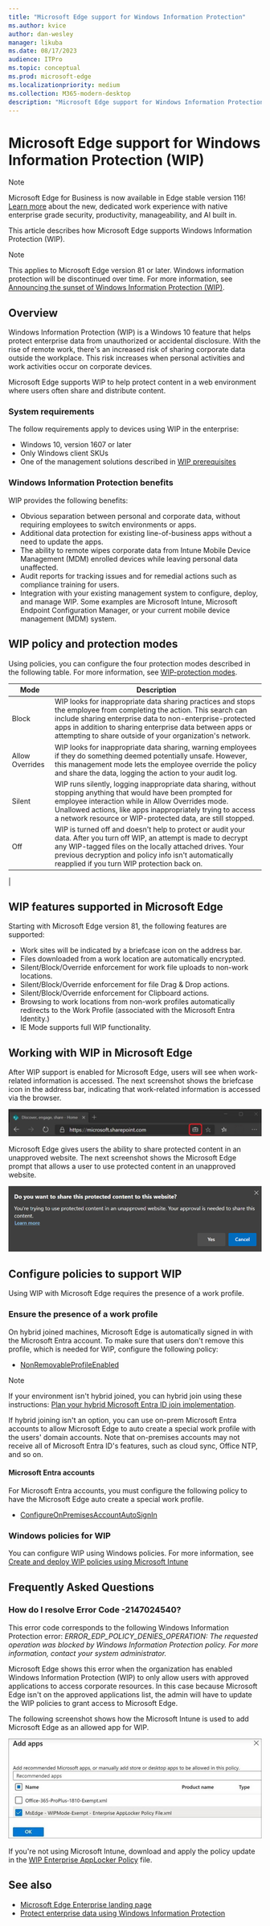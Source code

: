 ```yaml
---
title: "Microsoft Edge support for Windows Information Protection"
ms.author: kvice
author: dan-wesley
manager: likuba
ms.date: 08/17/2023
audience: ITPro
ms.topic: conceptual
ms.prod: microsoft-edge
ms.localizationpriority: medium
ms.collection: M365-modern-desktop
description: "Microsoft Edge support for Windows Information Protection"
---
```


# Microsoft Edge support for Windows Information Protection (WIP)

> [!NOTE]
> Microsoft Edge for Business is now available in Edge stable version 116! [Learn more](https://techcommunity.microsoft.com/t5/microsoft-edge-insider/microsoft-edge-for-business-faq/ba-p/3891837) about the new, dedicated work experience with native enterprise grade security, productivity, manageability, and AI built in.

This article describes how Microsoft Edge supports Windows Information Protection (WIP).

> [!NOTE]
> This applies to Microsoft Edge version 81 or later. Windows information protection will be discontinued over time. For more information, see [Announcing the sunset of Windows Information Protection (WIP)](https://techcommunity.microsoft.com/t5/windows-it-pro-blog/announcing-the-sunset-of-windows-information-protection-wip/ba-p/3579282).

## Overview

Windows Information Protection (WIP) is a Windows 10 feature that helps protect enterprise data from unauthorized or accidental disclosure. With the rise of remote work, there's an increased risk of sharing corporate data outside the workplace. This risk increases when personal activities and work activities occur on corporate devices.

Microsoft Edge supports WIP to help protect content in a web environment where users often share and distribute content.

### System requirements

The follow requirements apply to devices using WIP in the enterprise:

- Windows 10, version 1607 or later
- Only Windows client SKUs
- One of the management solutions described in [WIP prerequisites](/windows/security/information-protection/windows-information-protection/protect-enterprise-data-using-wip#prerequisites)

### Windows Information Protection benefits

WIP provides the following benefits:

- Obvious separation between personal and corporate data, without requiring employees to switch environments or apps.
- Additional data protection for existing line-of-business apps without a need to update the apps.
- The ability to remote wipes corporate data from Intune Mobile Device Management (MDM) enrolled devices while leaving personal data unaffected. 
- Audit reports for tracking issues and for remedial actions such as compliance training for users.
- Integration with your existing management system to configure, deploy, and manage WIP. Some examples are Microsoft Intune, Microsoft Endpoint Configuration Manager, or your current mobile device management (MDM) system.

## WIP policy and protection modes

Using policies, you can configure the four protection modes described in the following table. For more information, see [WIP-protection modes](/windows/security/information-protection/windows-information-protection/protect-enterprise-data-using-wip#wip-protection-modes).

| Mode | Description |
|------|-------------|
| Block | WIP looks for inappropriate data sharing practices and stops the employee from completing the action. This search can include sharing enterprise data to non-enterprise-protected apps in addition to sharing enterprise data between apps or attempting to share outside of your organization's network. |
| Allow Overrides | WIP looks for inappropriate data sharing, warning employees if they do something deemed potentially unsafe. However, this management mode lets the employee override the policy and share the data, logging the action to your audit log. |
| Silent | WIP runs silently, logging inappropriate data sharing, without stopping anything that would have been prompted for employee interaction while in Allow Overrides mode. Unallowed actions, like apps inappropriately trying to access a network resource or WIP-protected data, are still stopped. |
| Off | WIP is turned off and doesn't help to protect or audit your data. After you turn off WIP, an attempt is made to decrypt any WIP-tagged files on the locally attached drives. Your previous decryption and policy info isn't automatically reapplied if you turn WIP protection back on.
 |

## WIP features supported in Microsoft Edge

Starting with Microsoft Edge version 81, the following features are supported:

- Work sites will be indicated by a briefcase icon on the address bar.  
- Files downloaded from a work location are automatically encrypted.
- Silent/Block/Override enforcement for work file uploads to non-work locations.  
- Silent/Block/Override enforcement for file Drag & Drop actions.
- Silent/Block/Override enforcement for Clipboard actions.
- Browsing to work locations from non-work profiles automatically redirects to the Work Profile (associated with the Microsoft Entra Identity.)
- IE Mode supports full WIP functionality.

## Working with WIP in Microsoft Edge

After WIP support is enabled for Microsoft Edge, users will see when work-related information is accessed. The next screenshot shows the briefcase icon in the address bar, indicating that work-related information is accessed via the browser.

 ![Address bar indicator for sites marked as "work"](./media/microsoft-edge-security-windows-information-protection/microsoft-edge-wip-notify.png)

Microsoft Edge gives users the ability to share protected content in an unapproved website. The next screenshot shows the Microsoft Edge prompt that allows a user to use protected content in an unapproved website.

 ![Prompt for protected content override](./media/microsoft-edge-security-windows-information-protection/microsoft-edge-wip-override.png)

## Configure policies to support WIP

Using WIP with Microsoft Edge requires the presence of a work profile.

### Ensure the presence of a work profile

On hybrid joined machines, Microsoft Edge is automatically signed in with the Microsoft Entra account. To make sure that users don't remove this profile, which is needed for WIP, configure the following policy:

- [NonRemovableProfileEnabled](./microsoft-edge-policies.md#nonremovableprofileenabled)

> [!NOTE]
> If your environment isn't hybrid joined, you can hybrid join using these instructions: [Plan your hybrid Microsoft Entra ID join implementation](/azure/active-directory/devices/hybrid-azuread-join-plan).

If hybrid joining isn't an option, you can use on-prem Microsoft Entra accounts to allow Microsoft Edge to auto create a special work profile with the users' domain accounts. Note that on-premises accounts may not receive all of Microsoft Entra ID's features, such as cloud sync, Office NTP, and so on.

#### Microsoft Entra accounts

For Microsoft Entra accounts, you must configure the following policy to have the Microsoft Edge auto create a special work profile.

- [ConfigureOnPremisesAccountAutoSignIn](./microsoft-edge-policies.md#configureonpremisesaccountautosignin)

### Windows policies for WIP

You can configure WIP using Windows policies. For more information, see [Create and deploy WIP policies using Microsoft Intune](/windows/security/information-protection/windows-information-protection/overview-create-wip-policy)

## Frequently Asked Questions

### How do I resolve Error Code -2147024540?

This error code corresponds to the following Windows Information Protection error: *ERROR_EDP_POLICY_DENIES_OPERATION: The requested operation was blocked by Windows Information Protection policy. For more information, contact your system administrator.*

Microsoft Edge shows this error when the organization has enabled Windows Information Protection (WIP) to only allow users with approved applications to access corporate resources. In this case because Microsoft Edge isn't on the approved applications list, the admin will have to update the WIP policies to grant access to Microsoft Edge.

The following screenshot shows how the Microsoft Intune is used to add Microsoft Edge as an allowed app for WIP.

 ![Intune dialog to add Microsoft Edge as an app for WIP](./media/microsoft-edge-security-windows-information-protection/microsoft-edge-wip-exemption.png)

If you're not using Microsoft Intune, download and apply the policy update in the [WIP Enterprise AppLocker Policy](https://download.microsoft.com/download/8/9/9/8995d820-065c-4ab1-aa2a-9d6dc0cd7ffa/MsEdge%20-%20WIP%20Enterprise%20AppLocker%20Policy%20Files.zip) file.

## See also

- [Microsoft Edge Enterprise landing page](https://aka.ms/EdgeEnterprise) 
- [Protect enterprise data using Windows Information Protection](/windows/security/information-protection/windows-information-protection/protect-enterprise-data-using-wip)